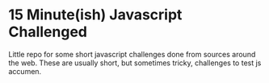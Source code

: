 # 15 Minute(ish) Javascript Challenged

Little repo for some short javascript challenges done from sources around the web. These are usually short, but sometimes tricky, challenges to test js accumen.